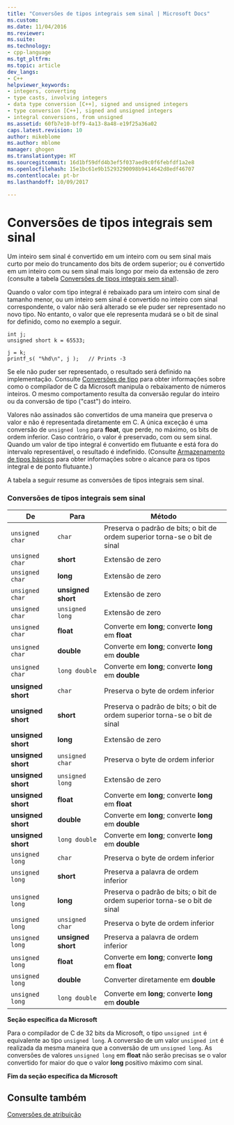 ```yaml
---
title: "Conversões de tipos integrais sem sinal | Microsoft Docs"
ms.custom: 
ms.date: 11/04/2016
ms.reviewer: 
ms.suite: 
ms.technology:
- cpp-language
ms.tgt_pltfrm: 
ms.topic: article
dev_langs:
- C++
helpviewer_keywords:
- integers, converting
- type casts, involving integers
- data type conversion [C++], signed and unsigned integers
- type conversion [C++], signed and unsigned integers
- integral conversions, from unsigned
ms.assetid: 60fb7e10-bff9-4a13-8a48-e19f25a36a02
caps.latest.revision: 10
author: mikeblome
ms.author: mblome
manager: ghogen
ms.translationtype: HT
ms.sourcegitcommit: 16d1bf59dfd4b3ef5f037aed9c0f6febfdf1a2e8
ms.openlocfilehash: 15e1bc61e9b15293290098b9414642d8edf46707
ms.contentlocale: pt-br
ms.lasthandoff: 10/09/2017

---
```

# <a name="conversions-from-unsigned-integral-types"></a>Conversões de tipos integrais sem sinal
Um inteiro sem sinal é convertido em um inteiro com ou sem sinal mais curto por meio do truncamento dos bits de ordem superior; ou é convertido em um inteiro com ou sem sinal mais longo por meio da extensão de zero (consulte a tabela [Conversões de tipos integrais sem sinal](#_clang_table_4..3)).  
  
 Quando o valor com tipo integral é rebaixado para um inteiro com sinal de tamanho menor, ou um inteiro sem sinal é convertido no inteiro com sinal correspondente, o valor não será alterado se ele puder ser representado no novo tipo. No entanto, o valor que ele representa mudará se o bit de sinal for definido, como no exemplo a seguir.  
  
```  
int j;  
unsigned short k = 65533;  
  
j = k;  
printf_s( "%hd\n", j );   // Prints -3  
```  
  
 Se ele não puder ser representado, o resultado será definido na implementação. Consulte [Conversões de tipo](../c-language/type-cast-conversions.md) para obter informações sobre como o compilador de C da Microsoft manipula o rebaixamento de números inteiros. O mesmo comportamento resulta da conversão regular do inteiro ou da conversão de tipo ("cast") do inteiro.  
  
 Valores não assinados são convertidos de uma maneira que preserva o valor e não é representada diretamente em C. A única exceção é uma conversão de `unsigned long` para **float**, que perde, no máximo, os bits de ordem inferior. Caso contrário, o valor é preservado, com ou sem sinal. Quando um valor de tipo integral é convertido em flutuante e está fora do intervalo representável, o resultado é indefinido. (Consulte [Armazenamento de tipos básicos](../c-language/storage-of-basic-types.md) para obter informações sobre o alcance para os tipos integral e de ponto flutuante.)  
  
 A tabela a seguir resume as conversões de tipos integrais sem sinal.  
  
### <a name="conversions-from-unsigned-integral-types"></a>Conversões de tipos integrais sem sinal  
  
|De|Para|Método|  
|----------|--------|------------|  
|`unsigned char`|`char`|Preserva o padrão de bits; o bit de ordem superior torna-se o bit de sinal|  
|`unsigned char`|**short**|Extensão de zero|  
|`unsigned char`|**long**|Extensão de zero|  
|`unsigned char`|**unsigned short**|Extensão de zero|  
|`unsigned char`|`unsigned long`|Extensão de zero|  
|`unsigned char`|**float**|Converte em **long**; converte **long** em **float**|  
|`unsigned char`|**double**|Converte em **long**; converte **long** em **double**|  
|`unsigned char`|`long double`|Converte em **long**; converte **long** em **double**|  
|**unsigned short**|`char`|Preserva o byte de ordem inferior|  
|**unsigned short**|**short**|Preserva o padrão de bits; o bit de ordem superior torna-se o bit de sinal|  
|**unsigned short**|**long**|Extensão de zero|  
|**unsigned short**|`unsigned char`|Preserva o byte de ordem inferior|  
|**unsigned short**|`unsigned long`|Extensão de zero|  
|**unsigned short**|**float**|Converte em **long**; converte **long** em **float**|  
|**unsigned short**|**double**|Converte em **long**; converte **long** em **double**|  
|**unsigned short**|`long double`|Converte em **long**; converte **long** em **double**|  
|`unsigned long`|`char`|Preserva o byte de ordem inferior|  
|`unsigned long`|**short**|Preserva a palavra de ordem inferior|  
|`unsigned long`|**long**|Preserva o padrão de bits; o bit de ordem superior torna-se o bit de sinal|  
|`unsigned long`|`unsigned char`|Preserva o byte de ordem inferior|  
|`unsigned long`|**unsigned short**|Preserva a palavra de ordem inferior|  
|`unsigned long`|**float**|Converte em **long**; converte **long** em **float**|  
|`unsigned long`|**double**|Converter diretamente em **double**|  
|`unsigned long`|`long double`|Converte em **long**; converte **long** em **double**|  
  
 **Seção específica da Microsoft**  
  
 Para o compilador de C de 32 bits da Microsoft, o tipo `unsigned int` é equivalente ao tipo `unsigned long`. A conversão de um valor `unsigned int` é realizada da mesma maneira que a conversão de um `unsigned long`. As conversões de valores `unsigned long` em **float** não serão precisas se o valor convertido for maior do que o valor **long** positivo máximo com sinal.  
  
 **Fim da seção específica da Microsoft**  
  
## <a name="see-also"></a>Consulte também  
 [Conversões de atribuição](../c-language/assignment-conversions.md)
